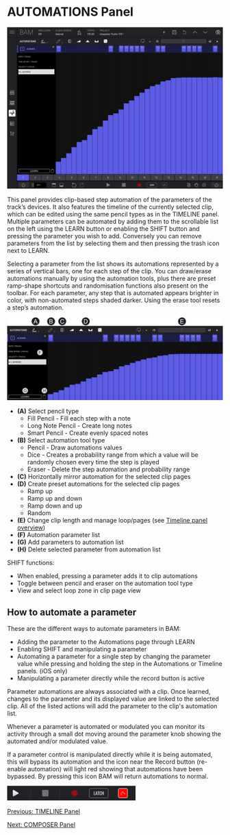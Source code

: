 # AUTOMATIONS Panel

<img src="/bam/images/automations/bam-beat-maker-automations-panel.png" width="1000" alt="BAM Automations panel overview" />

<br>

This panel provides clip-based step automation of the parameters of the
track’s devices. It also features the
timeline of the currently selected clip, which can be edited using the
same pencil types as in the TIMELINE panel. Multiple parameters can be
automated by adding them to the scrollable list on the left using the
LEARN button or enabling the SHIFT button and pressing the parameter you wish to add. Conversely you
can remove parameters from the list by selecting them and then pressing
the trash icon next to LEARN. 

Selecting a parameter from the list shows
its automations represented by a series of vertical bars, one for each
step of the clip. You can draw/erase automations manually by using the
automation tools, plus there are preset ramp-shape shortcuts and
randomisation functions also present on the toolbar. For each parameter,
any step that is automated appears brighter in color, with non-automated
steps shaded darker. Using the erase tool resets a step’s automation.

<img src="/bam/images/automations/bam-beat-maker-automations-panel-overview.png" width="1000" alt="BAM automations panel overview" />

<br>

- **(A)** Select pencil type
    - Fill Pencil - Fill each step with a note
    - Long Note Pencil - Create long notes
    - Smart Pencil - Create evenly spaced notes
- **(B)** Select automation tool type
    - Pencil - Draw automations values
    - Dice - Creates a probability range from which a value will be randomly chosen every time the step is played
    - Eraser - Delete the step automation and probability range
- **(C)** Horizontally mirror automation for the selected clip pages
- **(D)** Create preset automations for the selected clip pages
    - Ramp up
    - Ramp up and down
    - Ramp down and up
    - Random
- **(E)** Change clip length and manage loop/pages (see [Timeline panel overview](timeline))
- **(F)** Automation parameter list
- **(G)** Add parameters to automation list
- **(H)** Delete selected parameter from automation list

SHIFT functions:
- When enabled, pressing a parameter adds it to clip automations
- Toggle between pencil and eraser on the automation tool type
- View and select loop zone in clip page view

## How to automate a parameter

These are the different ways to automate parameters in BAM:

- Adding the parameter to the Automations page through LEARN 
- Enabling SHIFT and manipulating a parameter
- Automating a parameter for a single step by changing the parameter value while pressing and holding the step in the Automations or Timeline panels. (iOS only)
- Manipulating a parameter directly while the record button is active

Parameter automations are always associated with a clip. Once learned, changes to the parameter and its displayed value are linked to the selected clip. All of the listed actions will add the parameter to the clip's automation list.

Whenever a parameter is automated or modulated you can monitor
its activity through a small dot moving around the parameter knob showing the automated and/or modulated value.

If a parameter control is manipulated directly while it is being
automated, this will bypass its automation and the icon near the Record
button (re-enable automation) will light red showing that automations
have been bypassed. By pressing this icon BAM will return automations to
normal.

<img src="/bam/images/automations/bam-beat-maker-automations-re-enable-automations.png" width="300" alt="BAM re-enable automation button" />

<br>

[Previous: TIMELINE Panel](timeline)

[Next: COMPOSER Panel](composer)
